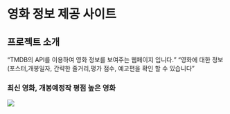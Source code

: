 <h1>영화 정보 제공 사이트</h1>

<h2>프로젝트 소개</h2>
<q>TMDB의 API를 이용하여 영화 정보를 보여주는 웹페이지 입니다.</q>
<q>영화에 대한 정보(포스터,개봉일자, 간략한 줄거리,평가 점수, 예고편을 확인 할 수 있습니다</q>
<h3>최신 영화, 개봉예정작 평점 높은 영화</h3>
 <img src="https://img.shields.io/badge/TypeScript-3178C6?style=flat&logo=TypeScript&logoColor=white"/>
